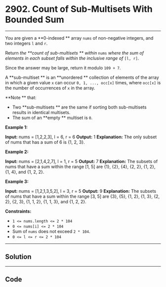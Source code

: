 # 2902. Count of Sub-Multisets With Bounded Sum

---

You are given a **0-indexed ** array `nums` of non-negative integers, and two integers `l` and `r`.

Return _the **count of sub-multisets ** within_ `nums` _where the sum of elements in each subset falls within the inclusive range of_ `[l, r]`.

Since the answer may be large, return it modulo `109 + 7`.

A **sub-multiset ** is an **unordered ** collection of elements of the array in which a given value `x` can occur `0, 1, ..., occ[x]` times, where `occ[x]` is the number of occurrences of `x` in the array.

**Note ** that:

  * Two **sub-multisets ** are the same if sorting both sub-multisets results in identical multisets.
  * The sum of an **empty ** multiset is `0`.



 

**Example 1:**


**Input:** nums = [1,2,2,3], l = 6, r = 6
**Output:** 1
**Explanation:** The only subset of nums that has a sum of 6 is {1, 2, 3}.


**Example 2:**


**Input:** nums = [2,1,4,2,7], l = 1, r = 5
**Output:** 7
**Explanation:** The subsets of nums that have a sum within the range [1, 5] are {1}, {2}, {4}, {2, 2}, {1, 2}, {1, 4}, and {1, 2, 2}.


**Example 3:**


**Input:** nums = [1,2,1,3,5,2], l = 3, r = 5
**Output:** 9
**Explanation:** The subsets of nums that have a sum within the range [3, 5] are {3}, {5}, {1, 2}, {1, 3}, {2, 2}, {2, 3}, {1, 1, 2}, {1, 1, 3}, and {1, 2, 2}.

 

**Constraints:**

  * `1 <= nums.length <= 2 * 104`
  * `0 <= nums[i] <= 2 * 104`
  * Sum of `nums` does not exceed `2 * 104`.
  * `0 <= l <= r <= 2 * 104`

---

## Solution



---

## Code
```python


```